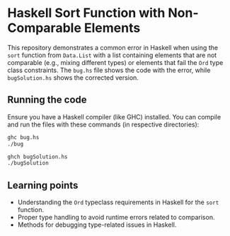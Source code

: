# Haskell Sort Function with Non-Comparable Elements

This repository demonstrates a common error in Haskell when using the `sort` function from `Data.List` with a list containing elements that are not comparable (e.g., mixing different types) or elements that fail the `Ord` type class constraints.  The `bug.hs` file shows the code with the error, while `bugSolution.hs` shows the corrected version.

## Running the code

Ensure you have a Haskell compiler (like GHC) installed.  You can compile and run the files with these commands (in respective directories):

```bash
ghc bug.hs
./bug

ghch bugSolution.hs
./bugSolution
```

## Learning points

* Understanding the `Ord` typeclass requirements in Haskell for the `sort` function.
* Proper type handling to avoid runtime errors related to comparison.
* Methods for debugging type-related issues in Haskell.